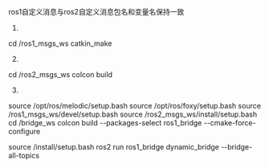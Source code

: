 ros1自定义消息与ros2自定义消息包名和变量名保持一致

1.
cd <workspace-parent-path>/ros1_msgs_ws
catkin_make

2.
cd <workspace-parent-path>/ros2_msgs_ws
colcon build

3.
source /opt/ros/melodic/setup.bash
source /opt/ros/foxy/setup.bash
source <workspace-parent-path>/ros1_msgs_ws/devel/setup.bash
source <workspace-parent-path>/ros2_msgs_ws/install/setup.bash
cd <workspace-parent-path>/bridge_ws
colcon build --packages-select ros1_bridge --cmake-force-configure

source /install/setup.bash
ros2 run ros1_bridge dynamic_bridge --bridge-all-topics
